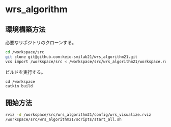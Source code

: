 # wrs_algorithm

## 環境構築方法
必要なリポジトリのクローンする。
```bash
cd /workspace/src
git clone git@github.com:keio-smilab21/wrs_algorithm21.git
vcs import /workspace/src < /workspace/src/wrs_algorithm21/workspace.rosinstall
```

ビルドを実行する。
```
cd /workspace
catkin build
```

## 開始方法
```bash
rviz -d /workspace/src/wrs_algorithm21/config/wrs_visualize.rviz
/workspace/src/wrs_algorithm21/scripts/start_all.sh
```
